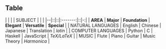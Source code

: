 ## Table ##

|  |  |  | SUBJECT |  |  |
|--|::|::|:-------:|::|-:|
| **AREA** | **Major** | **Foundation** | **Elegant** | **Versatile** | **Special** |
| NATURAL LANGUAGES | English | Chinese | Japanese | Translation | _latin_ |
| COMPUTER LANGUAGES | Python | C | Haskell | JavaScript | _TeX/LaTeX_ |
| MUSIC | Flute | Piano | Guitar | Music Theory | _Harmonica_ |

